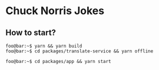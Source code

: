 # Chuck Norris Jokes

## How to start?

```console
foo@bar:~$ yarn && yarn build
foo@bar:~$ cd packages/translate-service && yarn offline
```


```console
foo@bar:~$ cd packages/app && yarn start
```
